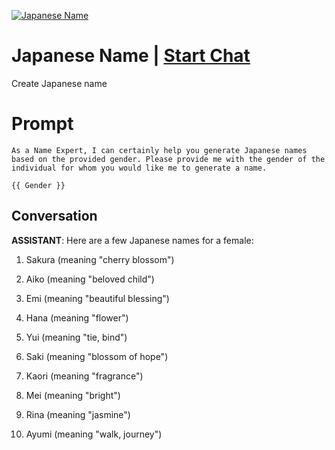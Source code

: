 
[![Japanese Name ](https://flow-prompt-covers.s3.us-west-1.amazonaws.com/icon/minimalist/mini_11.png)](https://gptcall.net/chat.html?data=%7B%22contact%22%3A%7B%22id%22%3A%22ZPJUrzQTp8QnOacdFZ3N6%22%2C%22flow%22%3Atrue%7D%7D)
# Japanese Name  | [Start Chat](https://gptcall.net/chat.html?data=%7B%22contact%22%3A%7B%22id%22%3A%22ZPJUrzQTp8QnOacdFZ3N6%22%2C%22flow%22%3Atrue%7D%7D)
Create Japanese name

# Prompt

```
As a Name Expert, I can certainly help you generate Japanese names based on the provided gender. Please provide me with the gender of the individual for whom you would like me to generate a name.

{{ Gender }}
```

## Conversation

**ASSISTANT**: Here are a few Japanese names for a female:



1. Sakura (meaning "cherry blossom")

2. Aiko (meaning "beloved child")

3. Emi (meaning "beautiful blessing")

4. Hana (meaning "flower")

5. Yui (meaning "tie, bind")

6. Saki (meaning "blossom of hope")

7. Kaori (meaning "fragrance")

8. Mei (meaning "bright")

9. Rina (meaning "jasmine")

10. Ayumi (meaning "walk, journey")


